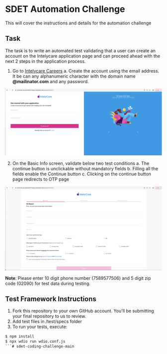 # SDET Automation Challenge

This will cover the instructions and details for the automation challenge

## Task
The task is to write an automated test validating that a user can create an account on the Intelycare application page and can proceed ahead with the next 2 steps in the application process.

1. Go to [Intelycare Careers](https://portal.dev.qa.automation1.legacy.intelycare.com/apply/career.html)
    a. Create the account using the email address. It be can any alphanumeric character with the domain name **@mailinator.com** and any password. 
    
![login page](./readme-resources/intelycare-careers.png)

2. On the Basic Info screen, validate below two test conditions
    a. The continue button is unclickable without mandatory fields
    b. Filling all the fields enable the Continue button
    c. Clicking on the continue button page redirects to OTP page 

![basic info page](./readme-resources/basic-info.png)

**Note**: Please enter 10 digit phone number (7589577506) and 5 digit zip code (02090) for test data during testing.

## Test Framework Instructions

1. Fork this repository to your own GitHub account. You'll be submitting your final repository to us to review.
2. Add test files in /test/specs folder
3. To run your tests, execute: 
```
$ npm install
$ npx wdio run wdio.conf.js
```# sdet-coding-challenge-main
